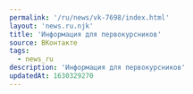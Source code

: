 ```yaml
---
permalink: '/ru/news/vk-7698/index.html'
layout: 'news.ru.njk'
title: 'Информация для первокурсников'
source: ВКонтакте
tags:
  - news_ru
description: 'Информация для первокурсников'
updatedAt: 1630329270
---
```

